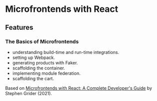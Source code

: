 # Microfrontends with React

## Features

### The Basics of Microfrontends

- understanding build-time and run-time integrations.
- setting up Webpack.
- generating products with Faker.
- scaffolding the container.
- implementing module federation.
- scaffolding the cart.

Based on [Microfrontends with React: A Complete Developer's Guide](https://www.udemy.com/course/microfrontend-course/) by Stephen Grider (2021).
